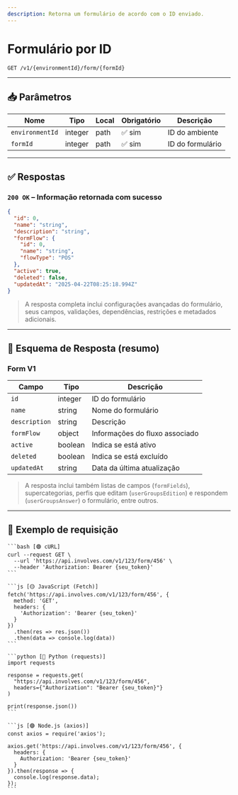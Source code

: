 ```yaml
---
description: Retorna um formulário de acordo com o ID enviado.
---
```


# Formulário por ID

`GET /v1/{environmentId}/form/{formId}`

***

## 📥 Parâmetros

| Nome            | Tipo    | Local | Obrigatório | Descrição        |
| --------------- | ------- | ----- | ----------- | ---------------- |
| `environmentId` | integer | path  | ✅ sim       | ID do ambiente   |
| `formId`        | integer | path  | ✅ sim       | ID do formulário |

***

## ✅ Respostas

### `200 OK` – Informação retornada com sucesso

```json
{
  "id": 0,
  "name": "string",
  "description": "string",
  "formFlow": {
    "id": 0,
    "name": "string",
    "flowType": "POS"
  },
  "active": true,
  "deleted": false,
  "updatedAt": "2025-04-22T08:25:18.994Z"
}
```

> A resposta completa inclui configurações avançadas do formulário, seus campos, validações, dependências, restrições e metadados adicionais.

***

## 🧬 Esquema de Resposta (resumo)

### Form V1

| Campo         | Tipo    | Descrição                      |
| ------------- | ------- | ------------------------------ |
| `id`          | integer | ID do formulário               |
| `name`        | string  | Nome do formulário             |
| `description` | string  | Descrição                      |
| `formFlow`    | object  | Informações do fluxo associado |
| `active`      | boolean | Indica se está ativo           |
| `deleted`     | boolean | Indica se está excluído        |
| `updatedAt`   | string  | Data da última atualização     |

> A resposta inclui também listas de campos (`formFields`), supercategorias, perfis que editam (`userGroupsEdition`) e respondem (`userGroupsAnswer`) o formulário, entre outros.

***

## 📘 Exemplo de requisição

````tabs
```bash [🟢 cURL]
curl --request GET \
  --url 'https://api.involves.com/v1/123/form/456' \
  --header 'Authorization: Bearer {seu_token}'
```

```js [🟡 JavaScript (Fetch)]
fetch('https://api.involves.com/v1/123/form/456', {
  method: 'GET',
  headers: {
    'Authorization': 'Bearer {seu_token}'
  }
})
  .then(res => res.json())
  .then(data => console.log(data))
```

```python [🔵 Python (requests)]
import requests

response = requests.get(
  "https://api.involves.com/v1/123/form/456",
  headers={"Authorization": "Bearer {seu_token}"}
)

print(response.json())
```

```js [🟣 Node.js (axios)]
const axios = require('axios');

axios.get('https://api.involves.com/v1/123/form/456', {
  headers: {
    Authorization: 'Bearer {seu_token}'
  }
}).then(response => {
  console.log(response.data);
});
```
````
